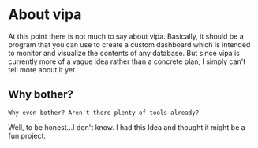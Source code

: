 # About vipa
At this point there is not much to say about vipa.
Basically, it should be a program that you can use to create a custom dashboard which is intended to monitor and visualize the contents of any database. But since vipa is currently more of a vague idea rather than a concrete plan, I simply can't tell more about it yet.

## Why bother?
`Why even bother? Aren't there plenty of tools already?`

Well, to be honest...I don't know. I had this Idea and thought it might be a fun project.
